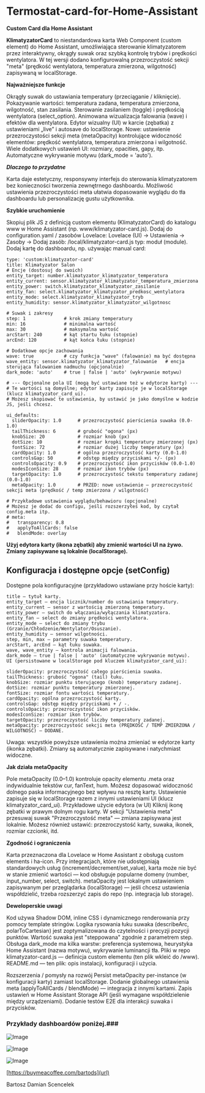 # Termostat-card-for-Home-Assistant
**Custom Card dla Home Assistant**

**KlimatyzatorCard** to niestandardowa karta Web Component (custom element) do Home Assistant, umożliwiająca sterowanie klimatyzatorem przez interaktywny, okrągły suwak oraz szybką kontrolę trybów i prędkości wentylatora. W tej wersji dodano konfigurowalną przezroczystość sekcji "meta" (prędkość wentylatora, temperatura zmierzona, wilgotność) zapisywaną w localStorage.

**Najważniejsze funkcje**

Okrągły suwak do ustawiania temperatury (przeciąganie / kliknięcie).
Pokazywanie wartości: temperatura zadana, temperatura zmierzona, wilgotność, stan zasilania.
Sterowanie zasilaniem (toggle) i prędkością wentylatora (select_option).
Animowana wizualizacja falowania (wave) i efektów dla wentylatora.
Edytor wizualny (UI) w karcie (zębatka) z ustawieniami „live” i autosave do localStorage.
Nowe: ustawienie przezroczystości sekcji meta (metaOpacity) kontrolujące widoczność elementów: prędkość wentylatora, temperatura zmierzona i wilgotność.
Wiele dodatkowych ustawień UI: rozmiary, opacities, gapy, itp.
Automatyczne wykrywanie motywu (dark_mode = 'auto').

_**Dlaczego to przydatne**_

Karta daje estetyczny, responsywny interfejs do sterowania klimatyzatorem bez konieczności tworzenia zewnętrnego dashboardu. Możliwość ustawienia przezroczystości meta ułatwia dopasowanie wyglądu do tła dashboardu lub personalizację gustu użytkownika.

**Szybkie uruchomienie**

Skopiuj plik JS z definicją custom elementu (KlimatyzatorCard) do katalogu www w Home Assistant (np. www/klimatyzator-card.js).
Dodaj do configuration.yaml / zasobów Lovelace:
Lovelace (UI) → Ustawienia → Zasoby → Dodaj zasób: /local/klimatyzator-card.js typ: moduł (module).
Dodaj kartę do dashboardu, np. używając manual card:

    type: 'custom:klimatyzator-card'
    title: Klimatyzator Salon
    # Encje (dostosuj do swoich)
    entity_target: number.klimatyzator_klimatyzator_temperatura
    entity_current: sensor.klimatyzator_klimatyzator_temperatura_zmierzona
    entity_power: switch.klimatyzator_klimatyzator_zasilanie
    entity_fan: select.klimatyzator_klimatyzator_predkosc_wentylatora
    entity_mode: select.klimatyzator_klimatyzator_tryb
    entity_humidity: sensor.klimatyzator_klimatyzator_wilgotnosc
    
    # Suwak i zakresy
    step: 1              # krok zmiany temperatury
    min: 16              # minimalna wartość
    max: 30              # maksymalna wartość
    arcStart: 240        # kąt startu łuku (stopnie)
    arcEnd: 120          # kąt końca łuku (stopnie)
    
    # Dodatkowe opcje zachowania
    wave: true           # czy funkcja "wave" (falowanie) ma być dostępna
    wave_entity: sensor.klimatyzator_klimatyzator_falowanie   # encja sterująca falowaniem nadmuchu (opcjonalnie)
    dark_mode: 'auto'    # true | false | 'auto' (wykrywanie motywu)
    
    # --- Opcjonalne pola UI (mogą być ustawiane też w edytorze karty) ---
    # Te wartości są domyślne; edytor karty zapisuje je w localStorage (klucz klimatyzator_card_ui).
    # Możesz skopiować te ustawienia, by ustawić je jako domyślne w kodzie JS, jeśli chcesz.
    
    ui_defaults:
      sliderOpacity: 1.0      # przezroczystość pierścienia suwaka (0.0-1.0)
      tailThickness: 6        # grubość "ogona" (px)
      knobSize: 20            # rozmiar knob (px)
      dotSize: 10             # rozmiar kropki temperatury zmierzonej (px)
      fontSize: 72            # rozmiar dużej liczby temperatury (px)
      cardOpacity: 1.0        # ogólna przezroczystość karty (0.0-1.0)
      controlsGap: 50         # odstęp między przyciskami +/- (px)
      controlsOpacity: 0.9    # przezroczystość ikon przycisków (0.0-1.0)
      modesIconSize: 28       # rozmiar ikon trybów (px)
      targetOpacity: 1.0      # przezroczystość tekstu temperatury zadanej (0.0-1.0)
      metaOpacity: 1.0        # PRZED: nowe ustawienie — przezroczystość sekcji meta (prędkość / temp zmierzona / wilgotność)
    
    # Przykładowe ustawienia wyglądu/behawioru (opcjonalne)
    # Możesz je dodać do configu, jeśli rozszerzyłeś kod, by czytał config.meta itp.
    # meta:
    #   transparency: 0.8
    #   applyToAllCards: false
    #   blendMode: overlay


**Użyj edytora karty (ikona zębatki) aby zmienić wartości UI na żywo. Zmiany zapisywane są lokalnie (localStorage).**
    

## Konfiguracja i dostępne opcje (setConfig)
Dostępne pola konfiguracyjne (przykładowo ustawiane przy hoście karty):

    title — tytuł karty.
    entity_target — encja licznik/number do ustawiania temperatury.
    entity_current — sensor z wartością zmierzoną temperatury.
    entity_power — switch do włączania/wyłączania klimatyzatora.
    entity_fan — select do zmiany prędkości wentylatora.
    entity_mode — select do zmiany trybu (Grzanie/Chłodzenie/Wentylator/Osuszanie).
    entity_humidity — sensor wilgotności.
    step, min, max — parametry suwaka temperatury.
    arcStart, arcEnd — kąt łuku suwaka.
    wave, wave_entity — kontrola animacji falowania.
    dark_mode — true | false | 'auto' (automatyczne wykrywanie motywu).
    UI (persistowane w localStorage pod kluczem klimatyzator_card_ui):

    sliderOpacity: przezroczystość całego pierścienia suwaka.
    tailThickness: grubość "ogona" (tail) łuku.
    knobSize: rozmiar punktu sterującego (knob) temperatury zadanej.
    dotSize: rozmiar punktu temperatury zmierzonej.
    fontSize: rozmiar fontu wartości temperatury.
    cardOpacity: ogólna przezroczystość karty.
    controlsGap: odstęp między przyciskami + / -.
    controlsOpacity: przezroczystość ikon przycisków.
    modesIconSize: rozmiar ikon trybów.
    targetOpacity: przezroczystość liczby temperatury zadanej.
    metaOpacity: przezroczystość sekcji meta (PRĘDKOŚĆ / TEMP ZMIERZONA / WILGOTNOŚĆ) — DODANE.
  
Uwaga: wszystkie powyższe ustawienia można zmieniać w edytorze karty (ikonka zębatki). Zmiany są automatycznie zapisywane i natychmiast widoczne.

**Jak działa metaOpacity**

Pole metaOpacity (0.0–1.0) kontroluje opacity elementu .meta oraz indywidualnie tekstów cur, fanText, hum.
Możesz dopasować widoczność dolnego paska informacyjnego bez wpływu na resztę karty.
Ustawienie zapisuje się w localStorage razem z innymi ustawieniami UI (klucz klimatyzator_card_ui).
Przykładowe użycie edytora (w UI)
Kliknij ikonę zębatki w prawym dolnym rogu karty.
W sekcji "Ustawienia meta" przesuwaj suwak "Przezroczystość meta" — zmiana zapisywana jest lokalnie.
Możesz również ustawić: przezroczystość karty, suwaka, ikonek, rozmiar czcionki, itd.

**Zgodność i ograniczenia**

Karta przeznaczona dla Lovelace w Home Assistant z obsługą custom elements i ha-icon.
Przy integracjach, które nie udostępniają standardowych usług (increment/decrement/set_value), karta może nie być w stanie zmienić wartości — kod obsługuje popularne domeny (number, input_number, select, switch).
metaOpacity jest lokalnym ustawieniem zapisywanym per przeglądarka (localStorage) — jeśli chcesz ustawienia współdzielić, trzeba rozszerzyć zapis do repo (np. integracja lub storage).

**Deweloperskie uwagi**

Kod używa Shadow DOM, inline CSS i dynamicznego renderowania przy pomocy template stringów.
Logika rysowania łuku suwaka (describeArc, polarToCartesian) jest zoptymalizowana do czytelności i precyzji pozycji punktów.
Wartość suwaka jest "steppowana" zgodnie z parametrem step.
Obsługa dark_mode ma kilka warstw: preferencja systemowa, heurystyka Home Assistant (nazwa motywu), wykrywanie luminancji tła.
Pliki w repo
klimatyzator-card.js — definicja custom elementu (ten plik wkleić do /www).
README.md — ten plik: opis instalacji, konfiguracji i użycia.

Rozszerzenia / pomysły na rozwój
Persist metaOpacity per-instance (w konfiguracji karty) zamiast localStorage.
Dodanie globalnego ustawienia meta (applyToAllCards / blendMode) — integracja z innymi kartami.
Zapis ustawień w Home Assistant Storage API (jeśli wymagane współdzielenie między urządzeniami).
Dodanie testów E2E dla interakcji suwaka i przycisków.

### **Przykłady dashboardów poniżej.**###

![Image](https://github.com/user-attachments/assets/492851be-fc45-4cc8-a856-76afc0e2ea9a)

![Image](https://github.com/user-attachments/assets/0bea7171-84f5-4dfa-9b6f-96bdafe1f868)

![Image](https://github.com/user-attachments/assets/6f2bc366-03cf-4571-92bd-f6b148f0c659)

[https://buymeacoffee.com/bartods](url)

Bartosz Damian Scencelek

